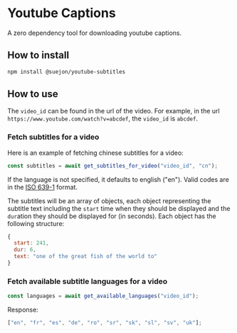 # Youtube Captions

A zero dependency tool for downloading youtube captions.

## How to install

```bash
npm install @suejon/youtube-subtitles
```

## How to use

The `video_id` can be found in the url of the video. For example, in the url `https://www.youtube.com/watch?v=abcdef`, the `video_id` is `abcdef`.

### Fetch subtitles for a video

Here is an example of fetching chinese subtitles for a video:

```javascript
const subtitles = await get_subtitles_for_video("video_id", "cn");
```

If the language is not specified, it defaults to english ("en"). Valid codes are in the [ISO 639-1](https://en.wikipedia.org/wiki/List_of_ISO_639-1_codes) format.

The subtitles will be an array of objects, each object representing the subtitle text including the `start` time when they should be displayed and the `dur`ation they should be displayed for (in seconds). Each object has the following structure:

```javascript
{
  start: 241,
  dur: 6,
  text: "one of the great fish of the world to"
}
```

### Fetch available subtitle languages for a video

```javascript
const languages = await get_available_languages("video_id");
```

Response:

```javascript
["en", "fr", "es", "de", "ro", "sr", "sk", "sl", "sv", "uk"];
```
